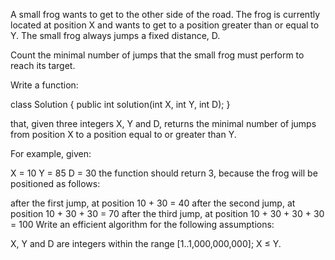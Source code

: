 A small frog wants to get to the other side of the road.
The frog is currently located at position X and wants to get to a position greater than or equal to Y.
The small frog always jumps a fixed distance, D.

Count the minimal number of jumps that the small frog must perform to reach its target.

Write a function:

class Solution { public int solution(int X, int Y, int D); }

that, given three integers X, Y and D, returns the minimal number of jumps from position X to a position equal to or greater than Y.

For example, given:

  X = 10
  Y = 85
  D = 30
the function should return 3, because the frog will be positioned as follows:

after the first jump, at position 10 + 30 = 40
after the second jump, at position 10 + 30 + 30 = 70
after the third jump, at position 10 + 30 + 30 + 30 = 100
Write an efficient algorithm for the following assumptions:

X, Y and D are integers within the range [1..1,000,000,000];
X ≤ Y.
